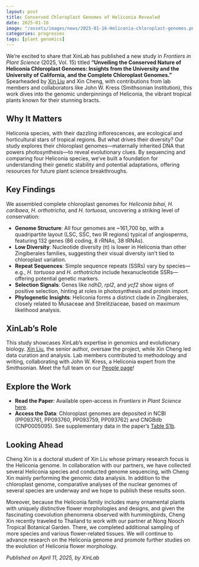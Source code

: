 ```yaml
---
layout: post
title: Conserved Chloroplast Genomes of Heliconia Revealed
date: 2025-01-16
image: "/assets/images/news/2025-01-16-Heliconia-chloroplast-genomes.png"
categories: progresses
tags: [plant genomics]
---
```


We’re excited to share that XinLab has published a new study in *Frontiers in Plant Science* (2025, Vol. 15) titled **“Unveiling the Conserved Nature of Heliconia Chloroplast Genomes: Insights from the University and the University of California, and the Complete Chloroplast Genomes.”** Spearheaded by [Xin Liu](/people/xin-liu) and Xin Cheng, with contributions from lab members and collaborators like John W. Kress (Smithsonian Institution), this work dives into the genomic underpinnings of Heliconia, the vibrant tropical plants known for their stunning bracts.

## Why It Matters

Heliconia species, with their dazzling inflorescences, are ecological and horticultural stars of tropical regions. But what drives their diversity? Our study explores their chloroplast genomes—maternally inherited DNA that powers photosynthesis—to reveal evolutionary clues. By sequencing and comparing four Heliconia species, we’ve built a foundation for understanding their genetic stability and potential adaptations, offering resources for future plant science breakthroughs.

## Key Findings

We assembled complete chloroplast genomes for *Heliconia bihai*, *H. caribaea*, *H. orthotricha*, and *H. tortuosa*, uncovering a striking level of conservation:

- **Genome Structure**: All four genomes are ~161,700 bp, with a quadripartite layout (LSC, SSC, two IR regions) typical of angiosperms, featuring 132 genes (86 coding, 8 rRNAs, 38 tRNAs).
- **Low Diversity**: Nucleotide diversity (π) is lower in Heliconia than other Zingiberales families, suggesting their visual diversity isn’t tied to chloroplast variation.
- **Repeat Sequences**: Simple sequence repeats (SSRs) vary by species—e.g., *H. tortuosa* and *H. orthotricha* include hexanucleotide SSRs—offering potential genetic markers.
- **Selection Signals**: Genes like *ndhD*, *rpl2*, and *ycf2* show signs of positive selection, hinting at roles in photosynthesis and protein import.
- **Phylogenetic Insights**: Heliconia forms a distinct clade in Zingiberales, closely related to Musaceae and Strelitziaceae, based on maximum likelihood analysis.

## XinLab’s Role

This study showcases XinLab’s expertise in genomics and evolutionary biology. [Xin Liu](/people/xin-liu), the senior author, oversaw the project, while Xin Cheng led data curation and analysis. Lab members contributed to methodology and writing, collaborating with John W. Kress, a Heliconia expert from the Smithsonian. Meet the full team on our [People page](/people)!

## Explore the Work

- **Read the Paper**: Available open-access in *Frontiers in Plant Science* [here](https://doi.org/10.3389/fpls.2024.1535549).
- **Access the Data**: Chloroplast genomes are deposited in NCBI (PP093761, PP093760, PP093759, PP093762) and CNGBdb (CNP0005095). See supplementary data in the paper’s [Table S1b](https://doi.org/10.3389/fpls.2024.1535549).

## Looking Ahead

Cheng Xin is a doctoral student of Xin Liu whose primary research focus is the Heliconia genome. In collaboration with our partners, we have collected several Heliconia species and conducted genome sequencing, with Cheng Xin mainly performing the genomic data analysis. In addition to the chloroplast genome, comparative analyses of the nuclear genomes of several species are underway and we hope to publish these results soon.

Moreover, because the Heliconia family includes many ornamental plants with uniquely distinctive flower morphologies and designs, and given the fascinating coevolution phenomena observed with hummingbirds, Cheng Xin recently traveled to Thailand to work with our partner at Nong Nooch Tropical Botanical Garden. There, we completed additional sampling of more species and various flower-related tissues. We will continue to advance research on the Heliconia genome and promote further studies on the evolution of Heliconia flower morphology.

*Published on April 11, 2025, by XinLab*